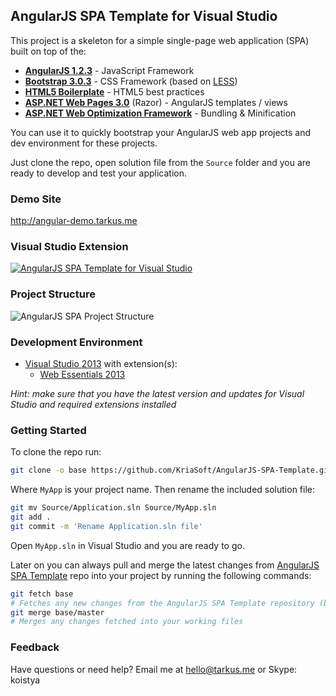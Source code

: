 ## AngularJS SPA Template for Visual Studio

This project is a skeleton for a simple single-page web application (SPA) built on top of the:

 - **[AngularJS 1.2.3](http://www.angularjs.org)** - JavaScript Framework
 - **[Bootstrap 3.0.3](http://getbootstrap.com/)** - CSS Framework (based on [LESS](http://lesscss.org/))
 - **[HTML5 Boilerplate](http://html5boilerplate.com/)** - HTML5 best practices
 - **[ASP.NET Web Pages 3.0](http://www.asp.net/web-pages)** (Razor) - AngularJS templates / views
 - **[ASP.NET Web Optimization Framework](http://www.asp.net/mvc/tutorials/mvc-4/bundling-and-minification)** - Bundling & Minification

You can use it to quickly bootstrap your AngularJS web app projects and dev environment for these projects.

Just clone the repo, open solution file from the ```Source``` folder and you are ready to develop
and test your application.

### Demo Site

http://angular-demo.tarkus.me

### Visual Studio Extension

[![AngularJS SPA Template for Visual Studio](http://i.imgur.com/sl8JZtz.png)](http://visualstudiogallery.msdn.microsoft.com/5af151b2-9ed2-4809-bfe8-27566bfe7d83)

### Project Structure

![AngularJS SPA Project Structure](http://i.imgur.com/gEBRhe6.png)

### Development Environment

 - [Visual Studio 2013](http://www.visualstudio.com) with extension(s):
   - [Web Essentials 2013](http://visualstudiogallery.msdn.microsoft.com/56633663-6799-41d7-9df7-0f2a504ca361)

*Hint: make sure that you have the latest version and updates for Visual Studio and required extensions installed*

### Getting Started

To clone the repo run:

```bash
git clone -o base https://github.com/KriaSoft/AngularJS-SPA-Template.git MyApp
````

Where ```MyApp``` is your project name. Then rename the included solution file:

```bash
git mv Source/Application.sln Source/MyApp.sln
git add .
git commit -m 'Rename Application.sln file'
```

Open ```MyApp.sln``` in Visual Studio and you are ready to go.

Later on you can always pull and merge the latest changes from [AngularJS SPA Template](https://github.com/KriaSoft/AngularJS-SPA-Template)
repo into your project by running the following commands:

```bash
git fetch base
# Fetches any new changes from the AngularJS SPA Template repository (base)
git merge base/master
# Merges any changes fetched into your working files
```

### Feedback

Have questions or need help? Email me at [hello@tarkus.me](mailto:hello@tarkus.me) or Skype: koistya
